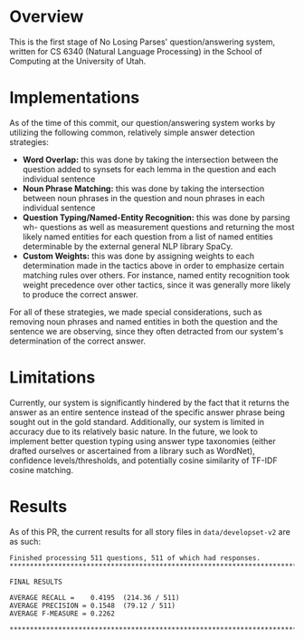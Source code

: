 # Overview

This is the first stage of No Losing Parses' question/answering system, written for CS 6340 (Natural Language Processing) in the School of Computing at the University of Utah.

# Implementations

As of the time of this commit, our question/answering system works by utilizing the following common, relatively simple answer detection strategies:

* **Word Overlap:** this was done by taking the intersection between the question added to synsets for each lemma in the question and each individual sentence
* **Noun Phrase Matching:** this was done by taking the intersection between noun phrases in the question and noun phrases in each individual sentence
* **Question Typing/Named-Entity Recognition:** this was done by parsing wh- questions as well as measurement questions and returning the most likely named entities for each question from a list of named entities determinable by the external general NLP library SpaCy.
* **Custom Weights:** this was done by assigning weights to each determination made in the tactics above in order to emphasize certain matching rules over others. For instance, named entity recognition took weight precedence over other tactics, since it was generally more likely to produce the correct answer.

For all of these strategies, we made special considerations, such as removing noun phrases and named entities in both the question and the sentence we are observing, since they often detracted from our system's determination of the correct answer.

# Limitations

Currently, our system is significantly hindered by the fact that it returns the answer as an entire sentence instead of the specific answer phrase being sought out in the gold standard. Additionally, our system is limited in accuracy due to its relatively basic nature. In the future, we look to implement better question typing using answer type taxonomies (either drafted ourselves or ascertained from a library such as WordNet), confidence levels/thresholds, and potentially cosine similarity of TF-IDF cosine matching.

# Results

As of this PR, the current results for all story files in `data/developset-v2` are as such:

```
Finished processing 511 questions, 511 of which had responses.
*************************************************************************

FINAL RESULTS

AVERAGE RECALL =    0.4195  (214.36 / 511)
AVERAGE PRECISION = 0.1548  (79.12 / 511)
AVERAGE F-MEASURE = 0.2262

*************************************************************************
```